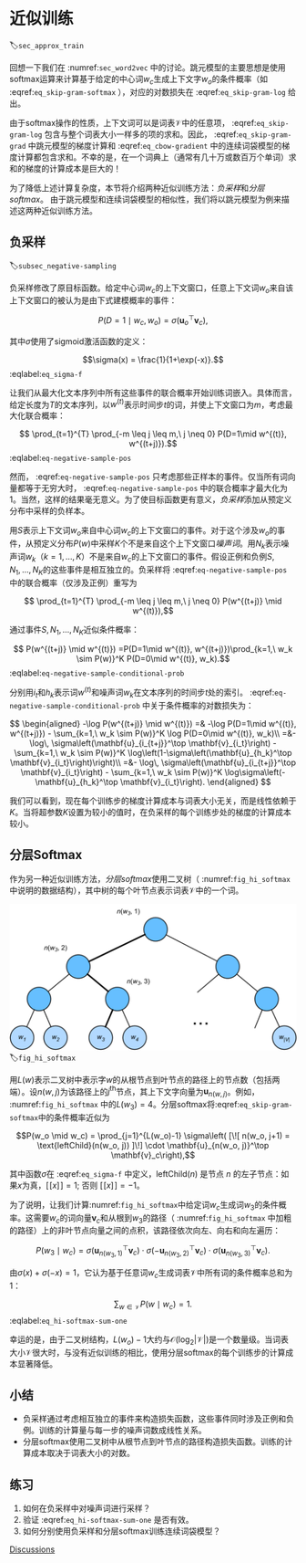 # 近似训练
:label:`sec_approx_train`

回想一下我们在 :numref:`sec_word2vec` 中的讨论。跳元模型的主要思想是使用softmax运算来计算基于给定的中心词$w_c$生成上下文字$w_o$的条件概率（如 :eqref:`eq_skip-gram-softmax` ），对应的对数损失在 :eqref:`eq_skip-gram-log` 给出。

由于softmax操作的性质，上下文词可以是词表$\mathcal{V}$中的任意项， :eqref:`eq_skip-gram-log` 包含与整个词表大小一样多的项的求和。因此， :eqref:`eq_skip-gram-grad` 中跳元模型的梯度计算和 :eqref:`eq_cbow-gradient` 中的连续词袋模型的梯度计算都包含求和。不幸的是，在一个词典上（通常有几十万或数百万个单词）求和的梯度的计算成本是巨大的！

为了降低上述计算复杂度，本节将介绍两种近似训练方法：*负采样*和*分层softmax*。
由于跳元模型和连续词袋模型的相似性，我们将以跳元模型为例来描述这两种近似训练方法。

## 负采样
:label:`subsec_negative-sampling`

负采样修改了原目标函数。给定中心词$w_c$的上下文窗口，任意上下文词$w_o$来自该上下文窗口的被认为是由下式建模概率的事件：

$$P(D=1\mid w_c, w_o) = \sigma(\mathbf{u}_o^\top \mathbf{v}_c),$$

其中$\sigma$使用了sigmoid激活函数的定义：

$$\sigma(x) = \frac{1}{1+\exp(-x)}.$$
:eqlabel:`eq_sigma-f`

让我们从最大化文本序列中所有这些事件的联合概率开始训练词嵌入。具体而言，给定长度为$T$的文本序列，以$w^{(t)}$表示时间步$t$的词，并使上下文窗口为$m$，考虑最大化联合概率：

$$ \prod_{t=1}^{T} \prod_{-m \leq j \leq m,\ j \neq 0} P(D=1\mid w^{(t)}, w^{(t+j)}).$$
:eqlabel:`eq-negative-sample-pos`

然而， :eqref:`eq-negative-sample-pos` 只考虑那些正样本的事件。仅当所有词向量都等于无穷大时， :eqref:`eq-negative-sample-pos` 中的联合概率才最大化为1。当然，这样的结果毫无意义。为了使目标函数更有意义，*负采样*添加从预定义分布中采样的负样本。

用$S$表示上下文词$w_o$来自中心词$w_c$的上下文窗口的事件。对于这个涉及$w_o$的事件，从预定义分布$P(w)$中采样$K$个不是来自这个上下文窗口*噪声词*。用$N_k$表示噪声词$w_k$（$k=1, \ldots, K$）不是来自$w_c$的上下文窗口的事件。假设正例和负例$S, N_1, \ldots, N_K$的这些事件是相互独立的。负采样将 :eqref:`eq-negative-sample-pos` 中的联合概率（仅涉及正例）重写为

$$ \prod_{t=1}^{T} \prod_{-m \leq j \leq m,\ j \neq 0} P(w^{(t+j)} \mid w^{(t)}),$$

通过事件$S, N_1, \ldots, N_K$近似条件概率：

$$ P(w^{(t+j)} \mid w^{(t)}) =P(D=1\mid w^{(t)}, w^{(t+j)})\prod_{k=1,\ w_k \sim P(w)}^K P(D=0\mid w^{(t)}, w_k).$$
:eqlabel:`eq-negative-sample-conditional-prob`

分别用$i_t$和$h_k$表示词$w^{(t)}$和噪声词$w_k$在文本序列的时间步$t$处的索引。 :eqref:`eq-negative-sample-conditional-prob` 中关于条件概率的对数损失为：

$$
\begin{aligned}
-\log P(w^{(t+j)} \mid w^{(t)})
=& -\log P(D=1\mid w^{(t)}, w^{(t+j)}) - \sum_{k=1,\ w_k \sim P(w)}^K \log P(D=0\mid w^{(t)}, w_k)\\
=&-  \log\, \sigma\left(\mathbf{u}_{i_{t+j}}^\top \mathbf{v}_{i_t}\right) - \sum_{k=1,\ w_k \sim P(w)}^K \log\left(1-\sigma\left(\mathbf{u}_{h_k}^\top \mathbf{v}_{i_t}\right)\right)\\
=&-  \log\, \sigma\left(\mathbf{u}_{i_{t+j}}^\top \mathbf{v}_{i_t}\right) - \sum_{k=1,\ w_k \sim P(w)}^K \log\sigma\left(-\mathbf{u}_{h_k}^\top \mathbf{v}_{i_t}\right).
\end{aligned}
$$

我们可以看到，现在每个训练步的梯度计算成本与词表大小无关，而是线性依赖于$K$。当将超参数$K$设置为较小的值时，在负采样的每个训练步处的梯度的计算成本较小。

## 分层Softmax

作为另一种近似训练方法，*分层softmax*使用二叉树（ :numref:`fig_hi_softmax` 中说明的数据结构），其中树的每个叶节点表示词表$\mathcal{V}$中的一个词。

![用于近似训练的分层softmax，其中树的每个叶节点表示词表中的一个词。](../img/hi-softmax.svg)
:label:`fig_hi_softmax`

用$L(w)$表示二叉树中表示字$w$的从根节点到叶节点的路径上的节点数（包括两端）。设$n(w,j)$为该路径上的$j^\mathrm{th}$节点，其上下文字向量为$\mathbf{u}_{n(w, j)}$。例如， :numref:`fig_hi_softmax` 中的$L(w_3) = 4$。分层softmax将:eqref:`eq_skip-gram-softmax`中的条件概率近似为

$$P(w_o \mid w_c) = \prod_{j=1}^{L(w_o)-1} \sigma\left( [\![  n(w_o, j+1) = \text{leftChild}(n(w_o, j)) ]\!] \cdot \mathbf{u}_{n(w_o, j)}^\top \mathbf{v}_c\right),$$

其中函数$\sigma$在 :eqref:`eq_sigma-f` 中定义，$\text{leftChild}(n)$ 是节点 $n$ 的左子节点：如果$x$为真，$[\![x]\!] = 1$; 否则 $[\![x]\!] = -1$。

为了说明，让我们计算:numref:`fig_hi_softmax`中给定词$w_c$生成词$w_3$的条件概率。这需要$w_c$的词向量$\mathbf{v}_c$和从根到$w_3$的路径（ :numref:`fig_hi_softmax` 中加粗的路径）上的非叶节点向量之间的点积，该路径依次向左、向右和向左遍历：

$$P(w_3 \mid w_c) = \sigma(\mathbf{u}_{n(w_3, 1)}^\top \mathbf{v}_c) \cdot \sigma(-\mathbf{u}_{n(w_3, 2)}^\top \mathbf{v}_c) \cdot \sigma(\mathbf{u}_{n(w_3, 3)}^\top \mathbf{v}_c).$$

由$\sigma(x)+\sigma(-x) = 1$，它认为基于任意词$w_c$生成词表$\mathcal{V}$中所有词的条件概率总和为1：

$$\sum_{w \in \mathcal{V}} P(w \mid w_c) = 1.$$
:eqlabel:`eq_hi-softmax-sum-one`

幸运的是，由于二叉树结构，$L(w_o)-1$大约与$\mathcal{O}(\text{log}_2|\mathcal{V}|)$是一个数量级。当词表大小$\mathcal{V}$很大时，与没有近似训练的相比，使用分层softmax的每个训练步的计算成本显著降低。

## 小结

* 负采样通过考虑相互独立的事件来构造损失函数，这些事件同时涉及正例和负例。训练的计算量与每一步的噪声词数成线性关系。
* 分层softmax使用二叉树中从根节点到叶节点的路径构造损失函数。训练的计算成本取决于词表大小的对数。

## 练习

1. 如何在负采样中对噪声词进行采样？
1. 验证 :eqref:`eq_hi-softmax-sum-one` 是否有效。
1. 如何分别使用负采样和分层softmax训练连续词袋模型？

[Discussions](https://discuss.d2l.ai/t/382)
